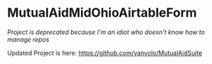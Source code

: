 # MutualAidMidOhioAirtableForm

*Project is deprecated because I'm an idiot who doesn't know how to manage repos*

Updated Project is here: https://github.com/yanvolo/MutualAidSuite

